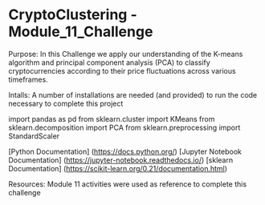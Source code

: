 # CryptoClustering - Module_11_Challenge

Purpose: In this Challenge we apply our understanding of the K-means algorithm and principal component analysis (PCA) to classify cryptocurrencies according to their price fluctuations across various timeframes. 

Intalls: A number of installations are needed (and provided) to run the code necessary to complete this project
 
  import pandas as pd
  from sklearn.cluster import KMeans
  from sklearn.decomposition import PCA
  from sklearn.preprocessing import StandardScaler

[Python Documentation] (https://docs.python.org/)
[Jupyter Notebook Documentation] (https://jupyter-notebook.readthedocs.io/)
[sklearn Documentation]  (https://scikit-learn.org/0.21/documentation.html)



Resources: Module 11 activities were used as reference to complete this challenge


